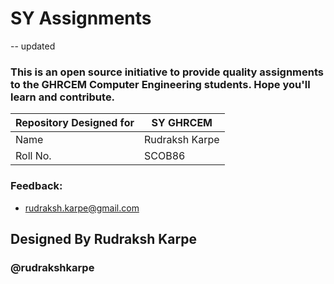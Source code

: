 
# SY Assignments

-- updated

### This is an open source initiative to provide quality assignments to the GHRCEM Computer Engineering students. Hope you'll learn and contribute.


| Repository Designed for | SY GHRCEM |
| --------------------| -------------- |
| Name | Rudraksh Karpe |
| Roll No. | SCOB86 |


### Feedback: 
 


- rudraksh.karpe@gmail.com

## Designed By Rudraksh Karpe 
### @rudrakshkarpe
